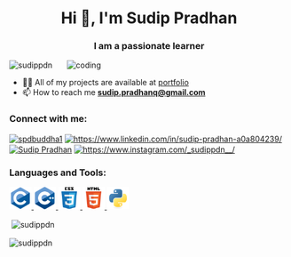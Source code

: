 <h1 align="center">Hi 👋, I'm Sudip Pradhan</h1>
<h3 align="center">I am a passionate learner</h3>
<img align ="right" alt="coding" width=400px src="https://media4.giphy.com/media/qgQUggAC3Pfv687qPC/giphy.gif">
<p align="left"> <img src="https://komarev.com/ghpvc/?username=sudippdn&label=Profile%20views&color=0e75b6&style=flat" alt="sudippdn" /> </p>


- 👨‍💻 All of my projects are available at <a link href="sudippradhan.com.np">portfolio</a>
-  📫 How to reach me **sudip.pradhanq@gmail.com**


<h3 align="left">Connect with me:</h3>
<p align="left">
<a href="https://twitter.com/spdbuddha1" target="blank"><img align="center" src="https://raw.githubusercontent.com/rahuldkjain/github-profile-readme-generator/master/src/images/icons/Social/twitter.svg" alt="spdbuddha1" height="30" width="40" /></a>
<a href="https://www.linkedin.com/in/sudip-pradhan-a0a804239/" target="blank"><img align="center" src="https://raw.githubusercontent.com/rahuldkjain/github-profile-readme-generator/master/src/images/icons/Social/linked-in-alt.svg" alt="https://www.linkedin.com/in/sudip-pradhan-a0a804239/" height="30" width="40" /></a>
<a href="https://www.facebook.com/sudip.pradhan.31586526/" target="blank"><img align="center" src="https://raw.githubusercontent.com/rahuldkjain/github-profile-readme-generator/master/src/images/icons/Social/facebook.svg" alt="Sudip Pradhan" height="30" width="40" /></a>
<a href="https://www.instagram.com/_sudippdn__/" target="blank"><img align="center" src="https://raw.githubusercontent.com/rahuldkjain/github-profile-readme-generator/master/src/images/icons/Social/instagram.svg" alt="https://www.instagram.com/_sudippdn__/" height="30" width="40" /></a>
</p>

<h3 align="left">Languages and Tools:</h3>
<p align="left"> <a href="https://www.cprogramming.com/" target="_blank" rel="noreferrer"> <img src="https://raw.githubusercontent.com/devicons/devicon/master/icons/c/c-original.svg" alt="c" width="40" height="40"/> </a> <a href="https://www.w3schools.com/cpp/" target="_blank" rel="noreferrer"> <img src="https://raw.githubusercontent.com/devicons/devicon/master/icons/cplusplus/cplusplus-original.svg" alt="cplusplus" width="40" height="40"/> </a> <a href="https://www.w3schools.com/css/" target="_blank" rel="noreferrer"> <img src="https://raw.githubusercontent.com/devicons/devicon/master/icons/css3/css3-original-wordmark.svg" alt="css3" width="40" height="40"/> </a> <a href="https://www.w3.org/html/" target="_blank" rel="noreferrer"> <img src="https://raw.githubusercontent.com/devicons/devicon/master/icons/html5/html5-original-wordmark.svg" alt="html5" width="40" height="40"/> </a> <a href="https://www.python.org" target="_blank" rel="noreferrer"> <img src="https://raw.githubusercontent.com/devicons/devicon/master/icons/python/python-original.svg" alt="python" width="40" height="40"/> </a> </p>

<p>&nbsp;<img align="center" src="https://github-readme-stats.vercel.app/api?username=sudippdn&show_icons=true&locale=en" alt="sudippdn" /></p>

<p><img align="center" src="https://github-readme-streak-stats.herokuapp.com/?user=sudippdn&" alt="sudippdn" /></p>
